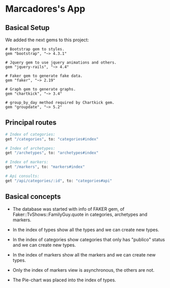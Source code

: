 # Marcadores's App

## Basical Setup

We added the next gems to this project:

```rails
# Bootstrap gem to styles.
gem "bootstrap", "~> 4.3.1"

# Jquery gem to use jquery animations and others.
gem "jquery-rails", "~> 4.4"

# Faker gem to generate fake data.
gem "faker", "~> 2.19"

# Graph gem to generate graphs.
gem "chartkick", "~> 3.4"

# group_by_day method required by Chartkick gem.
gem "groupdate", "~> 5.2"
```
## Principal routes

```bash
# Index of categories:
get "/categories", to: "categories#index"

# Index of archetypes:
get "/archetypes", to: "archetypes#index"

# Index of markers:
get "/markers", to: "markers#index"

# Api consults:
get "/api/categories/:id", to: "categories#api"
```
## Basical concepts

* The database was started with info of FAKER gem, of Faker::TvShows::FamilyGuy.quote in categories, archetypes and markers.

* In the index of types show all the types and we can create new types.

* In the index of categories show categories that only has "publico" status and we can create new types.

* In the index of markers show all the markers and we can create new types.

* Only the index of markers view is asynchronous, the others are not.

* The Pie-chart was placed into the index of types.


